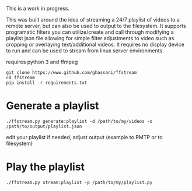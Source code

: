 This is a work in progress.

This was built around the idea of streaming a 24/7 playlist of videos to a remote server, but can also be used to output to the filesystem. It supports programatic filters you can utilize/create and call through modifying a playlist json file allowing for simple filter adjustments to video such as cropping or overlaying text/additional videos. It requires no display device to run and can be used to stream from linux server environments.

requires python 3 and ffmpeg

    git clone https://www.github.com/ghassani/ffstream
    cd ffstream
    pip install -r requirements.txt

# Generate a playlist

    ./ffstream.py generate:playlist -d /path/to/my/videos -o /path/to/output/playlist.json

edit your playlist if needed, adjust output (example to RMTP or to filesystem)

# Play the playlist

    ./ffstream.py stream:playlist -p /path/to/my/playlist.py
